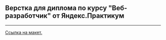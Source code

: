 ## Верстка для диплома по курсу "Веб-разработчик" от Яндекс.Практикум
___

[Ссылка на макет.](https://disk.yandex.ru/)
